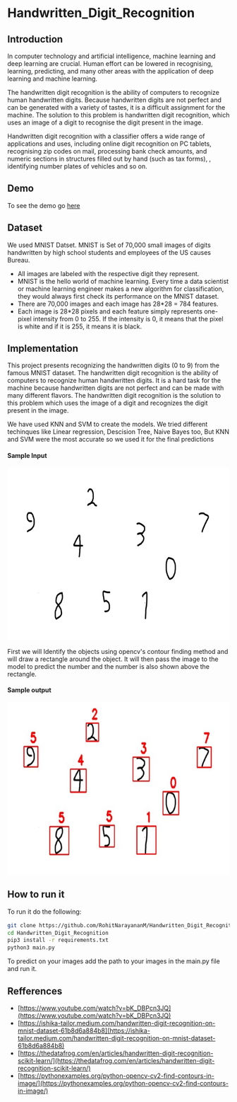 # Handwritten_Digit_Recognition

## Introduction

In computer technology and artificial intelligence, machine learning and deep learning are crucial. Human effort can be lowered in recognising, learning, predicting, and many other areas with the application of deep learning and machine learning.

The handwritten digit recognition is the ability of computers to recognize human handwritten digits. Because handwritten digits are not perfect and can be generated with a variety of tastes, it is a difficult assignment for the machine. The solution to this problem is handwritten digit recognition, which uses an image of a digit to recognise the digit present in the image.

Handwritten digit recognition with a classifier offers a wide range of applications and uses, including online digit recognition on PC tablets, recognising zip codes on mail, processing bank check amounts, and numeric sections in structures filled out by hand (such as tax forms), , identifying number plates of vehicles and so on.

## Demo

To see the demo go [here](https://r0h1t.pythonanywhere.com)

## Dataset

We used MNIST Datset. MNIST is Set of 70,000 small images of digits handwritten by high school students and employees of the US causes Bureau.​

- All images are labeled with the respective digit they represent.​
- MNIST is the hello world of machine learning. Every time a data scientist or machine learning engineer makes a new algorithm for classification, they would always first check its performance on the MNIST dataset.​
- There are 70,000 images and each image has 28*28 = 784 features.​
- Each image is 28*28 pixels and each feature simply represents one-pixel intensity from 0 to 255. If the intensity is 0, it means that the pixel is white and if it is 255, it means it is black.

## Implementation

This project presents recognizing the handwritten digits (0 to 9) from the famous MNIST dataset. The handwritten digit recognition is the ability of computers to recognize human handwritten digits. It is a hard task for the machine because handwritten digits are not perfect and can be made with many different flavors. The handwritten digit recognition is the solution to this problem which uses the image of a digit and recognizes the digit present in the image.

We have used KNN and SVM to create the models. We tried different techinques like Linear regression, Descision Tree, Naive Bayes too, But KNN and SVM were the most accurate so we used it for the final predictions

#### Sample Input

<img src="content/test.png" width="732" height="390">

First we will Identify the objects using opencv's contour finding method and will draw a rectangle around the object. It will then pass the image to the model to predict the number and the number is also shown above the rectangle.

#### Sample output

<img src="content/result.jfif" width="732" height="390">

## How to run it

To run it do the following:

```bash
git clone https://github.com/RohitNarayananM/Handwritten_Digit_Recognition
cd Handwritten_Digit_Recognition
pip3 install -r requirements.txt
python3 main.py
```

To predict on your images add the path to your images in the main.py file and run it.

## Refferences

- [https://www.youtube.com/watch?v=bK_DBPcn3JQ](https://www.youtube.com/watch?v=bK_DBPcn3JQ)
- [https://ishika-tailor.medium.com/handwritten-digit-recognition-on-mnist-dataset-61b8d6a884b8](https://ishika-tailor.medium.com/handwritten-digit-recognition-on-mnist-dataset-61b8d6a884b8)
- [https://thedatafrog.com/en/articles/handwritten-digit-recognition-scikit-learn/](https://thedatafrog.com/en/articles/handwritten-digit-recognition-scikit-learn/)
- [https://pythonexamples.org/python-opencv-cv2-find-contours-in-image/](https://pythonexamples.org/python-opencv-cv2-find-contours-in-image/)
